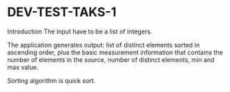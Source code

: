 # DEV-TEST-TAKS-1
Introduction
The input have to be a list of integers.

The application generates output: list of distinct elements sorted in ascending order, plus the basic measurement information that contains the number of elements in the source, number of distinct elements, min and max value.

Sorting algorithm is quick sort.
